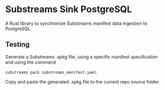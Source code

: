 # Substreams Sink PostgreSQL
A Rust library to synchronize Substreams manifest data ingestion to PostgreSQL.

## Testing
Generate a Substreams .spkg file, using a specific manifest specification and using the command

`substreams pack substreams_manifest.yaml`.

Copy and paste the generated .spkg file to the current repo source folder.
